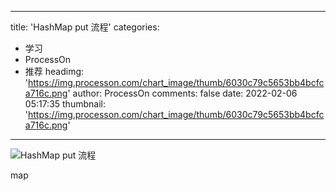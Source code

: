 
---
title: 'HashMap put 流程'
categories: 
 - 学习
 - ProcessOn
 - 推荐
headimg: 'https://img.processon.com/chart_image/thumb/6030c79c5653bb4bcfca716c.png'
author: ProcessOn
comments: false
date: 2022-02-06 05:17:35
thumbnail: 'https://img.processon.com/chart_image/thumb/6030c79c5653bb4bcfca716c.png'
---

<div>   
<img class="thumb" alt="HashMap put 流程" src="https://img.processon.com/chart_image/thumb/6030c79c5653bb4bcfca716c.png" referrerpolicy="no-referrer">
<p>map</p>  
</div>
            